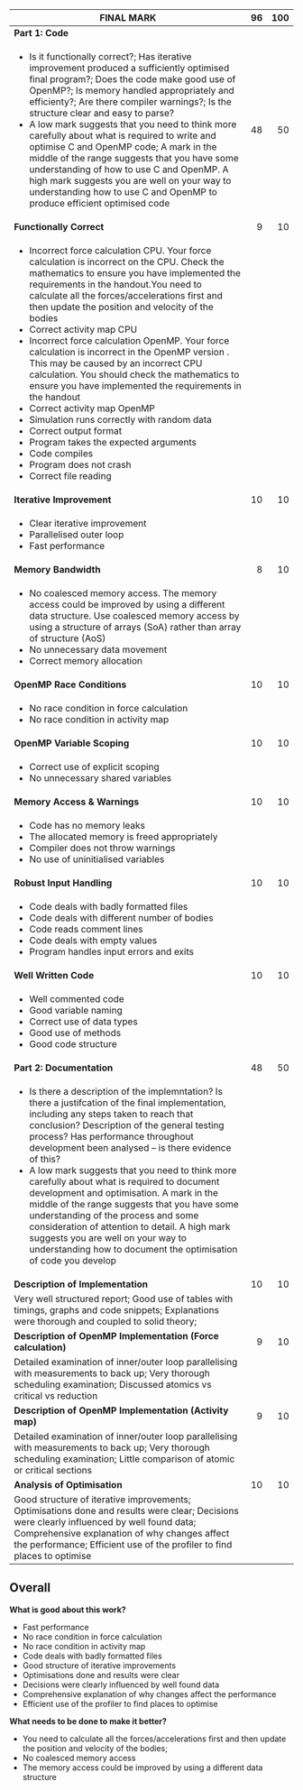 | FINAL MARK | 96 | 100 |
| --- | ---: | ---: |
| **Part 1: Code** | | |
| <ul><li> Is it functionally correct?; Has iterative improvement produced a sufficiently optimised final program?; Does the code make good use of OpenMP?; Is memory handled appropriately and efficienty?; Are there compiler warnings?; Is the structure clear and easy to parse?</li><li>A low mark suggests that you need to think more carefully about what is required to write and optimise C and OpenMP code; A mark in the middle of the range suggests that you have some understanding of how to use C and OpenMP. A high mark suggests you are well on your way to understanding how to use C and OpenMP to produce efficient optimised code</li></ul> | 48 | 50 |
| **Functionally Correct** | 9 | 10 |
| <ul><li>Incorrect force calculation CPU. Your force calculation is incorrect on the CPU. Check the mathematics to ensure you have implemented the requirements in the handout.You need to calculate all the forces/accelerations first and then update the position and velocity of the bodies</li><li>Correct activity map CPU</li><li> Incorrect force calculation OpenMP. Your force calculation is incorrect in the OpenMP version . This may be caused by an incorrect CPU calculation. You should check the mathematics to ensure you have implemented the requirements in the handout </li><li> Correct activity map OpenMP</li><li>Simulation runs correctly with random data</li><li>Correct output format</li><li>Program takes the expected arguments</li><li>Code compiles</li><li>Program does not crash</li><li>Correct file reading</li></ul> | | |
| **Iterative Improvement** | 10 | 10 |
| <ul><li>Clear iterative improvement</li><li>Parallelised outer loop</li><li>Fast performance</li></ul> | | |
| **Memory Bandwidth** | 8 | 10 |
| <ul><li>No coalesced memory access. The memory access could be improved by using a different data structure. Use coalesced memory access by using a structure of arrays (SoA) rather than array of structure (AoS)</li><li>No unnecessary data movement</li><li>Correct memory allocation</li></ul> | | |
| **OpenMP Race Conditions** | 10 | 10 |
| <ul><li>No race condition in force calculation</li><li>No race condition in activity map</li></ul> | | |
| **OpenMP Variable Scoping** | 10 | 10 |
| <ul><li>Correct use of explicit scoping</li><li>No unnecessary shared variables</li></ul> | | |
| **Memory Access & Warnings** | 10 | 10 |
| <ul><li>Code has no memory leaks</li><li>The allocated memory is freed appropriately</li><li>Compiler does not throw warnings</li><li>No use of uninitialised variables</li></ul> | | |
| **Robust Input Handling** | 10 | 10 |
| <ul><li>Code deals with badly formatted files</li><li>Code deals with different number of bodies</li><li>Code reads comment lines</li><li>Code deals with empty values</li><li>Program handles input errors and exits</li></ul>
| **Well Written Code** | 10 | 10 |
| <ul><li>Well commented code</li><li>Good variable naming</li><li>Correct use of data types</li><li>Good use of methods</li><li>Good code structure</li></ul> | | |
| **Part 2: Documentation** | 48 | 50 |
| <ul><li>Is there a description of the implemntation? Is there a justifcation of the final implementation, including any steps taken to reach that conclusion? Description of the general testing process? Has performance throughout development been analysed – is there evidence of this?</li><li>A low mark suggests that you need to think more carefully about what is required to document development and optimisation. A mark in the middle of the range suggests that you have some understanding of the process and some consideration of attention to detail. A high mark suggests you are well on your way to understanding how to document the optimisation of code you develop</li></ul> | | |
| **Description of Implementation** | 10 | 10 |
| Very well structured report; Good use of tables with timings, graphs and code snippets; Explanations were thorough and coupled to solid theory; | | |
| **Description of OpenMP Implementation (Force calculation)** | 9 | 10 |
| Detailed examination of inner/outer loop parallelising with measurements to back up; Very thorough scheduling examination; Discussed atomics vs critical vs reduction | | |
| **Description of OpenMP Implementation (Activity map)** | 9 | 10 |
| Detailed examination of inner/outer loop parallelising with measurements to back up; Very thorough scheduling examination; Little comparison of atomic or critical sections | | |
| **Analysis of Optimisation** | 10 | 10 |
| Good structure of iterative improvements; Optimisations done and results were clear; Decisions were clearly influenced by well found data; Comprehensive explanation of why changes affect the performance; Efficient use of the profiler to find places to optimise | | |

**Overall**
---

**What is good about this work?**
- Fast performance
- No race condition in force calculation
- No race condition in activity map
- Code deals with badly formatted files
- Good structure of iterative improvements
- Optimisations done and results were clear
- Decisions were clearly influenced by well found data
- Comprehensive explanation of why changes affect the performance
- Efficient use of the profiler to find places to optimise

**What needs to be done to make it better?**
- You need to calculate all the forces/accelerations first and then update the position and velocity of the bodies;
- No coalesced memory access
- The memory access could be improved by using a different data structure
